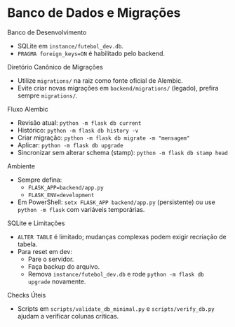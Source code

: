 # Banco de Dados e Migrações

Banco de Desenvolvimento
- SQLite em `instance/futebol_dev.db`.
- `PRAGMA foreign_keys=ON` é habilitado pelo backend.

Diretório Canônico de Migrações
- Utilize `migrations/` na raiz como fonte oficial de Alembic.
- Evite criar novas migrações em `backend/migrations/` (legado), prefira sempre `migrations/`.

Fluxo Alembic
- Revisão atual: `python -m flask db current`
- Histórico: `python -m flask db history -v`
- Criar migração: `python -m flask db migrate -m "mensagem"`
- Aplicar: `python -m flask db upgrade`
- Sincronizar sem alterar schema (stamp): `python -m flask db stamp head`

Ambiente
- Sempre defina:
  - `FLASK_APP=backend/app.py`
  - `FLASK_ENV=development`
- Em PowerShell: `setx FLASK_APP backend/app.py` (persistente) ou use `python -m flask` com variáveis temporárias.

SQLite e Limitações
- `ALTER TABLE` é limitado; mudanças complexas podem exigir recriação de tabela.
- Para reset em dev:
  - Pare o servidor.
  - Faça backup do arquivo.
  - Remova `instance/futebol_dev.db` e rode `python -m flask db upgrade` novamente.

Checks Úteis
- Scripts em `scripts/validate_db_minimal.py` e `scripts/verify_db.py` ajudam a verificar colunas críticas.